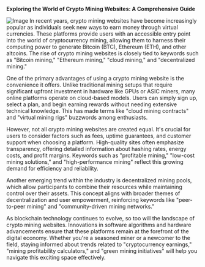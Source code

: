 **Exploring the World of Crypto Mining Websites: A Comprehensive Guide**


![Image](https://github.com/user-attachments/assets/31692037-0104-4703-abd1-696b6a7dd41b)
In recent years, crypto mining websites have become increasingly popular as individuals seek new ways to earn money through virtual currencies. These platforms provide users with an accessible entry point into the world of cryptocurrency mining, allowing them to harness their computing power to generate Bitcoin (BTC), Ethereum (ETH), and other altcoins. The rise of crypto mining websites is closely tied to keywords such as "Bitcoin mining," "Ethereum mining," "cloud mining," and "decentralized mining."

One of the primary advantages of using a crypto mining website is the convenience it offers. Unlike traditional mining setups that require significant upfront investment in hardware like GPUs or ASIC miners, many online platforms operate on cloud-based models. Users can simply sign up, select a plan, and begin earning rewards without needing extensive technical knowledge. This has made terms like "cloud mining contracts" and "virtual mining rigs" buzzwords among enthusiasts.

However, not all crypto mining websites are created equal. It's crucial for users to consider factors such as fees, uptime guarantees, and customer support when choosing a platform. High-quality sites often emphasize transparency, offering detailed information about hashing rates, energy costs, and profit margins. Keywords such as "profitable mining," "low-cost mining solutions," and "high-performance mining" reflect this growing demand for efficiency and reliability.

Another emerging trend within the industry is decentralized mining pools, which allow participants to combine their resources while maintaining control over their assets. This concept aligns with broader themes of decentralization and user empowerment, reinforcing keywords like "peer-to-peer mining" and "community-driven mining networks."

As blockchain technology continues to evolve, so too will the landscape of crypto mining websites. Innovations in software algorithms and hardware advancements ensure that these platforms remain at the forefront of the digital economy. Whether you're a seasoned miner or a newcomer to the field, staying informed about trends related to "cryptocurrency earnings," "mining profitability calculators," and "green mining initiatives" will help you navigate this exciting space effectively.
